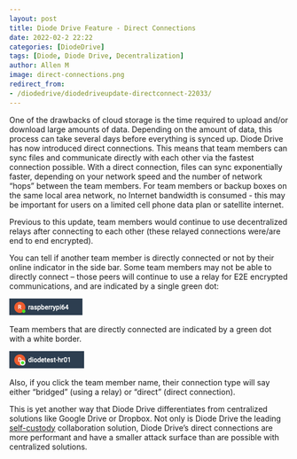 ```yaml
---
layout: post
title: Diode Drive Feature - Direct Connections
date: 2022-02-2 22:22
categories: [DiodeDrive]
tags: [Diode, Diode Drive, Decentralization]
author: Allen M
image: direct-connections.png
redirect_from:
- /diodedrive/diodedriveupdate-directconnect-22033/
---
```


One of the drawbacks of cloud storage is the time required to upload and/or download large amounts of data. Depending on the amount of data, this process can take several days before everything is synced up. Diode Drive has now introduced direct connections. This means that team members can sync files and communicate directly with each other via the fastest connection possible. With a direct connection, files can sync exponentially faster, depending on your network speed and the number of network “hops” between the team members. For team members or backup boxes on the same local area network, no Internet bandwidth is consumed - this may be important for users on a limited cell phone data plan or satellite internet. 

Previous to this update, team members would continue to use decentralized relays after connecting to each other (these relayed connections were/are end to end encrypted). 

You can tell if another team member is directly connected or not by their online indicator in the side bar. Some team members may not be able to directly connect – those peers will continue to use a relay for E2E encrypted communications, and are indicated by a single green dot:

![](../assets/img/blog/peer-bridged.png)

Team members that are directly connected are indicated by a green dot with a white border.

![](../assets/img/blog/peer-direct.png)

Also, if you click the team member name, their connection type will say either “bridged” (using a relay) or “direct” (direct connection).

This is yet another way that Diode Drive differentiates from centralized solutions like Google Drive or Dropbox. Not only is Diode Drive the leading [self-custody](/blog/self-custody-for-data) collaboration solution, Diode Drive’s direct connections are more performant and have a smaller attack surface than are possible with centralized solutions.
